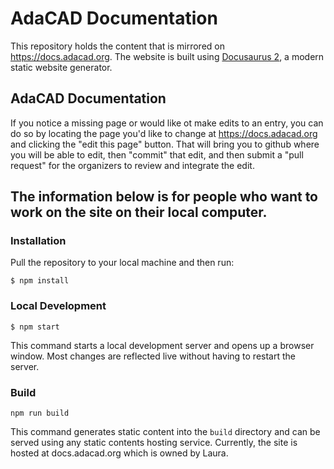 # AdaCAD Documentation

This repository holds the content that is mirrored on https://docs.adacad.org. The website is built using [Docusaurus 2](https://docusaurus.io/), a modern static website generator.


## AdaCAD Documentation
If you notice a missing page or would like ot make edits to an entry, you can do so by locating the page you'd like to change at https://docs.adacad.org and clicking the "edit this page" button. That will bring you to github where you will be able to edit, then "commit" that edit, and then submit a "pull request" for the organizers to review and integrate the edit. 

## The information below is for people who want to work on the site on their local computer. 

### Installation
Pull the repository to your local machine and then run:

```
$ npm install
```

### Local Development

```
$ npm start
```

This command starts a local development server and opens up a browser window. Most changes are reflected live without having to restart the server.

### Build

```
npm run build
```

This command generates static content into the `build` directory and can be served using any static contents hosting service. Currently, the site is hosted at docs.adacad.org which is owned by Laura.

